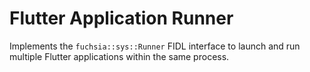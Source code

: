 Flutter Application Runner
==========================

Implements the `fuchsia::sys::Runner` FIDL interface to launch and run multiple Flutter applications within the same process.
